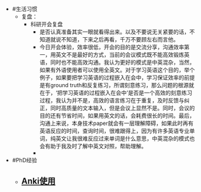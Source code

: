 - #生活习惯
	- 复盘：
		- 科研开会复盘
			- 是否认真准备其实一眼就看得出来。以及不要说无关紧要的话，不知道就说不知道，下来之后再看，千万不要顾左右而言他。
			- 今日开会体验，效率很低，开会的目的是交流分享，沟通效率第一，用英文不是最好的方式，当前的会议模式既不能高效锻炼英语，同时也不能高效沟通。我认为更好的模式是中英混杂，当然，如果有外语使用者可以使用全英文。对于学习英语这个目的，举个例子，如果要把学习英语的过程嵌入在会中，学习保证效率的前提是有ground truth和反复练习，所谓刻意练习，那么问题的根源就在于，‘把学习英语的过程嵌入在会中’是否是一个高效的刻意练习过程，我认为并不是，高效的语言练习在于重复，及时反馈与纠正，同时高质量的文本输入，但是会议上显然不是。同时，会议的目的还有节省时间，如果用英文的话，会耗费很长的时间。最后，沟通上来说，本身技术paper就会有一层理解障碍，如果此时再有英语反应的时间，查询时间，很难跟得上，因为有许多英语专业单词，纯英文让我很难反应过来单词是什么意思，中英混杂的模式也会有助于我及时了解中英文对照，帮助理解。
			-
- #PhD经验
	- [Anki使用](https://www.zhihu.com/question/28335314/answer/428970652)
		-